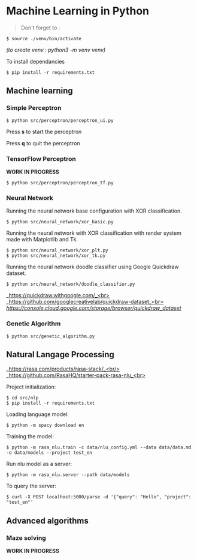 # Machine Learning in Python

> Don't forget to :
```shell
$ source ./venv/bin/activate
```

_(to create venv :  python3 -m venv venv)_

To install dependancies
```shell
$ pip install -r requirements.txt
```

## Machine learning

### Simple Perceptron

```shell
$ python src/perceptron/perceptron_ui.py
```

Press __s__ to start the perceptron

Press __q__ to quit the perceptron

### TensorFlow Perceptron

__WORK IN PROGRESS__

```shell
$ python src/perceptron/perceptron_tf.py
```

### Neural Network

Running the neural network base configuration with XOR classification.
```shell
$ python src/neural_network/xor_basic.py
```

Running the neural network with XOR classification with render system made with Matplotlib and Tk.
```shell
$ python src/neural_network/xor_plt.py
$ python src/neural_network/xor_tk.py
```

Running the neural network doodle classifier using Google Quickdraw dataset.
```shell
$ python src/neural_network/doodle_classifier.py
```

_https://quickdraw.withgoogle.com/_<br>
_https://github.com/googlecreativelab/quickdraw-dataset_<br>
_https://console.cloud.google.com/storage/browser/quickdraw_dataset_

### Genetic Algorithm

```shell
$ python src/genetic_algorithm.py
```

## Natural Langage Processing

_https://rasa.com/products/rasa-stack/_<br/>
_https://github.com/RasaHQ/starter-pack-rasa-nlu_<br>

Project initialization:
```shell
$ cd src/nlp
$ pip install -r requirements.txt
```

Loading language model:
```shell
$ python -m spacy download en
```

Training the model:
```shell
$ python -m rasa_nlu.train -c data/nlu_config.yml --data data/data.md -o data/models --project test_en
```

Run nlu model as a server:
```shell
$ python -m rasa_nlu.server --path data/models
```

To query the server:
```shell
$ curl -X POST localhost:5000/parse -d '{"query": "Hello", "project": "test_en"'
```


## Advanced algorithms

### Maze solving

__WORK IN PROGRESS__
